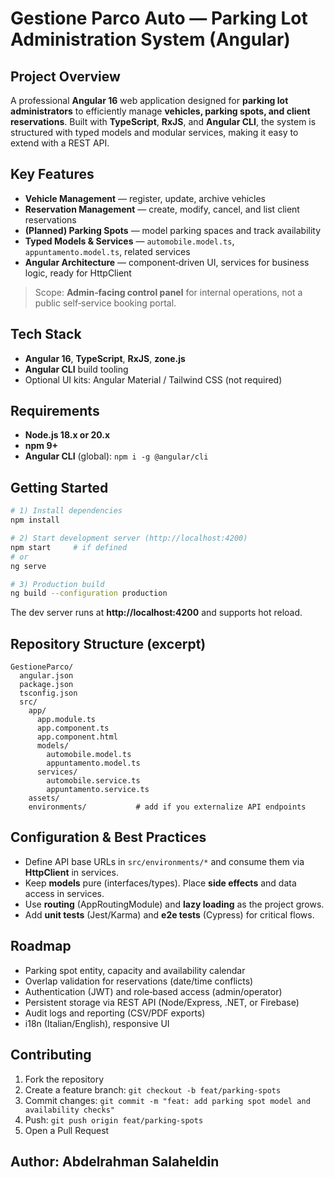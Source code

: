 # Gestione Parco Auto — Parking Lot Administration System (Angular)

## Project Overview
A professional **Angular 16** web application designed for **parking lot administrators** to efficiently manage **vehicles, parking spots, and client reservations**. Built with **TypeScript**, **RxJS**, and **Angular CLI**, the system is structured with typed models and modular services, making it easy to extend with a REST API.

## Key Features
- **Vehicle Management** — register, update, archive vehicles
- **Reservation Management** — create, modify, cancel, and list client reservations
- **(Planned) Parking Spots** — model parking spaces and track availability
- **Typed Models & Services** — `automobile.model.ts`, `appuntamento.model.ts`, related services
- **Angular Architecture** — component‑driven UI, services for business logic, ready for HttpClient

> Scope: **Admin‑facing control panel** for internal operations, not a public self‑service booking portal.

## Tech Stack
- **Angular 16**, **TypeScript**, **RxJS**, **zone.js**
- **Angular CLI** build tooling
- Optional UI kits: Angular Material / Tailwind CSS (not required)

## Requirements
- **Node.js 18.x or 20.x**
- **npm 9+**
- **Angular CLI** (global): `npm i -g @angular/cli`

## Getting Started
```bash
# 1) Install dependencies
npm install

# 2) Start development server (http://localhost:4200)
npm start     # if defined
# or
ng serve

# 3) Production build
ng build --configuration production
```

The dev server runs at **http://localhost:4200** and supports hot reload.

## Repository Structure (excerpt)
```
GestioneParco/
  angular.json
  package.json
  tsconfig.json
  src/
    app/
      app.module.ts
      app.component.ts
      app.component.html
      models/
        automobile.model.ts
        appuntamento.model.ts
      services/
        automobile.service.ts
        appuntamento.service.ts
    assets/
    environments/           # add if you externalize API endpoints
```

## Configuration & Best Practices
- Define API base URLs in `src/environments/*` and consume them via **HttpClient** in services.
- Keep **models** pure (interfaces/types). Place **side effects** and data access in services.
- Use **routing** (AppRoutingModule) and **lazy loading** as the project grows.
- Add **unit tests** (Jest/Karma) and **e2e tests** (Cypress) for critical flows.

## Roadmap
- Parking spot entity, capacity and availability calendar
- Overlap validation for reservations (date/time conflicts)
- Authentication (JWT) and role‑based access (admin/operator)
- Persistent storage via REST API (Node/Express, .NET, or Firebase)
- Audit logs and reporting (CSV/PDF exports)
- i18n (Italian/English), responsive UI

## Contributing
1. Fork the repository
2. Create a feature branch: `git checkout -b feat/parking-spots`
3. Commit changes: `git commit -m "feat: add parking spot model and availability checks"`
4. Push: `git push origin feat/parking-spots`
5. Open a Pull Request

## Author: Abdelrahman Salaheldin
